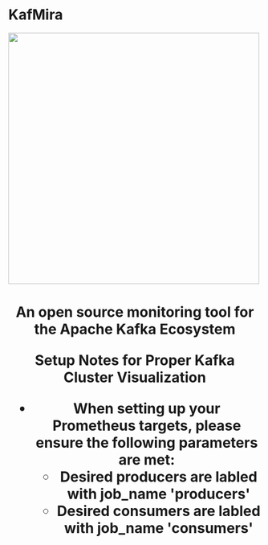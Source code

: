 # KafMira
<img alignContent="center" src="https://i.imgur.com/aG2ttYV.png" width="500" height="500"></p>
<h1 align="center"><strong>An open source monitoring tool for the Apache Kafka Ecosystem</strong>

Setup Notes for Proper Kafka Cluster Visualization
  - When setting up your Prometheus targets, please ensure the following parameters are met:
    - Desired producers are labled with job_name 'producers'
    - Desired consumers are labled with job_name 'consumers'
